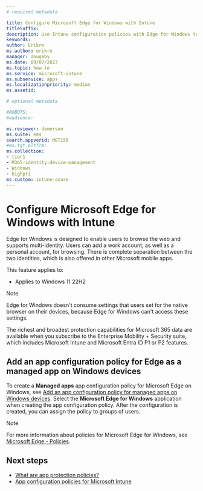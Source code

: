 ```yaml
---
# required metadata

title: Configure Microsoft Edge for Windows with Intune
titleSuffix: 
description: Use Intune configuration policies with Edge for Windows to ensure corporate websites are always accessed with safeguards in place. 
keywords:
author: Erikre
ms.author: erikre
manager: dougeby
ms.date: 09/07/2023
ms.topic: how-to
ms.service: microsoft-intune
ms.subservice: apps
ms.localizationpriority: medium
ms.assetid: 

# optional metadata

#ROBOTS:
#audience:

ms.reviewer: demerson
ms.suite: ems
search.appverid: MET150
#ms.tgt_pltfrm:
ms.collection:
- tier1
- M365-identity-device-management
- Windows
- highpri
ms.custom: intune-azure
---
```


# Configure Microsoft Edge for Windows with Intune

Edge for Windows is designed to enable users to browse the web and supports multi-identity. Users can add a work account, as well as a personal account, for browsing. There is complete separation between the two identities, which is also offered in other Microsoft mobile apps.

This feature applies to:
- Applies to Windows 11 22H2

> [!NOTE]
> Edge for Windows doesn't consume settings that users set for the native browser on their devices, because Edge for Windows can't access these settings.

The richest and broadest protection capabilities for Microsoft 365 data are available when you subscribe to the Enterprise Mobility + Security suite, which includes Microsoft Intune and Microsoft Entra ID P1 or P2 features.

## Add an app configuration policy for Edge as a managed app on Windows devices

To create a **Managed apps** app configuration policy for Microsoft Edge on Windows, see [Add an app configuration policy for managed apps on Windows devices](../apps/app-configuration-policies-managed-app.md#add-an-app-configuration-policy-for-managed-apps-on-windows-devices). Select the **Microsoft Edge for Windows** application when creating the app configuration policy. After the configuration is created, you can assign the policy to groups of users.

> [!NOTE]
> For more information about policies for Microsoft Edge for Windows, see [Microsoft Edge - Policies](/deployedge/microsoft-edge-policies).

## Next steps

- [What are app protection policies?](app-protection-policy.md) 
- [App configuration policies for Microsoft Intune](app-configuration-policies-overview.md)
